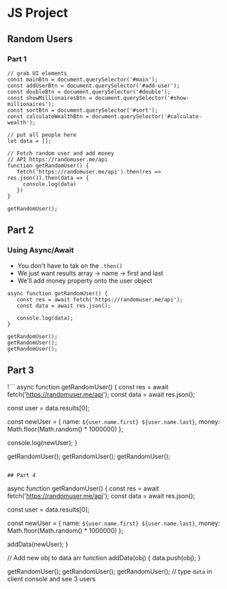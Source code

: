 
# JS Project
## Random Users
### Part 1
```
// grab UI elements
const mainBtn = document.querySelector('#main');
const addUserBtn = document.querySelector('#add-user');
const doubleBtn = document.querySelector('#double');
const showMillionairesBtn = document.querySelector('#show-millionaires');
const sortBtn = document.querySelector('#sort');
const calculateWealthBtn = document.querySelector('#calculate-wealth');

// put all people here
let data = [];

// Fetch random user and add money
// API https://randomuser.me/api
function getRandomUser() {
   fetch('https://randomuser.me/api').then(res => res.json()).then(data => {
     console.log(data)
   })
}

getRandomUser();
```

## Part 2
### Using Async/Await
* You don't have to tak on the `.then()`
* We just want results array -> name -> first and last
* We'll add money property onto the user object

```
async function getRandomUser() {
   const res = await fetch('https://randomuser.me/api');
   const data = await res.json();

   console.log(data);
}

getRandomUser();
getRandomUser();
getRandomUser();

```

## Part 3
!```
async function getRandomUser() {
   const res = await fetch('https://randomuser.me/api');
   const data = await res.json();

   const user = data.results[0];

   const newUser = {
     name: `${user.name.first} ${user.name.last}`,
     money: Math.floor(Math.random() * 1000000)
   };

   console.log(newUser);
}

getRandomUser();
getRandomUser();
getRandomUser();
```

## Part 4
```
async function getRandomUser() {
   const res = await fetch('https://randomuser.me/api');
   const data = await res.json();

   const user = data.results[0];

   const newUser = {
     name: `${user.name.first} ${user.name.last}`,
     money: Math.floor(Math.random() * 1000000)
   };

   addData(newUser);
}

// Add new obj to data arr
function addData(obj) {
  data.push(obj);
}

getRandomUser();
getRandomUser();
getRandomUser();
// type `data` in client console and see 3 users
```
